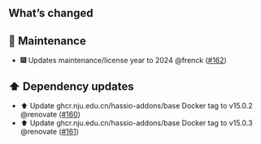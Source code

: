 ## What’s changed

## 🧰 Maintenance

- 🎆 Updates maintenance/license year to 2024 @frenck ([#162](https://github.com/hassio-addons/addon-example/pull/162))

## ⬆️ Dependency updates

- ⬆️ Update ghcr.nju.edu.cn/hassio-addons/base Docker tag to v15.0.2 @renovate ([#160](https://github.com/hassio-addons/addon-example/pull/160))
- ⬆️ Update ghcr.nju.edu.cn/hassio-addons/base Docker tag to v15.0.3 @renovate ([#161](https://github.com/hassio-addons/addon-example/pull/161))

